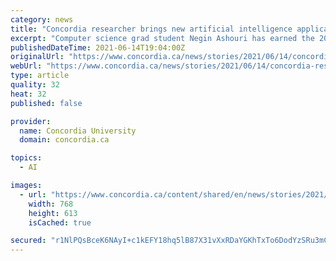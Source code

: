 ```yaml
---
category: news
title: "Concordia researcher brings new artificial intelligence applications to medicine"
excerpt: "Computer science grad student Negin Ashouri has earned the 2021 Mitacs Global Impact Entrepreneur Award for her groundbreaking work."
publishedDateTime: 2021-06-14T19:04:00Z
originalUrl: "https://www.concordia.ca/news/stories/2021/06/14/concordia-researcher-brings-new-artificial-intelligence-applications-to-medicine.html"
webUrl: "https://www.concordia.ca/news/stories/2021/06/14/concordia-researcher-brings-new-artificial-intelligence-applications-to-medicine.html"
type: article
quality: 32
heat: 32
published: false

provider:
  name: Concordia University
  domain: concordia.ca

topics:
  - AI

images:
  - url: "https://www.concordia.ca/content/shared/en/news/stories/2021/06/14/concordia-researcher-brings-new-artificial-intelligence-applications-to-medicine.img.png/1623693276832.jpg"
    width: 768
    height: 613
    isCached: true

secured: "r1NlPQsBceK6NAyI+c1kEFY18hq5lB87X31vXxRDaYGKhTxTo6DodYzSRu3mCU5cP0xMyiXtcH30WszqJoHpn3ANnAbXa3QQaswNsQHjPsVlHYTiyfKW56m7ug8zNeR1bPVZWGItnlw6PVGlARuyfp0wXfQekBk3t93bRwsA+3GGC0KhBQsj8/XE8MN7RcjDGB54EyDgLqR8EBrKKNeChEgX9XKNgklW8h66loezbTJAMIfCqmzSnffLaFjsa7xtrOmHbLODix+AMGK7WJkeAhy5NggXuxO1MxLROU6j5Lv85x4nvpeVEQGG4rRbLLNYcvS+W8QNttSuHWq9Q1UWe3wA/omLq/joF+UHHBIbqm4=;L6BFIOy/Zl9vxiSjG4X3Hw=="
---
```


